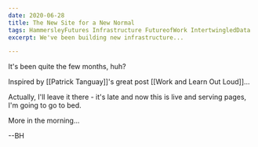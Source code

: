 ```yaml
---
date: 2020-06-28
title: The New Site for a New Normal
tags: HammersleyFutures Infrastructure FutureofWork IntertwingledData 
excerpt: We've been building new infrastructure...

---
```


It's been quite the few months, huh? 

Inspired by [[Patrick Tanguay]]'s great post [[Work and Learn Out Loud]]...

Actually, I'll leave it there - it's late and now this is live and serving pages, I'm going to go to bed. 

More in the morning...

--BH
